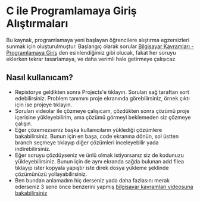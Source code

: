 # C ile Programlamaya Giriş Alıştırmaları
Bu kaynak, programlamaya yeni başlayan öğrencilere alıştırma egzersizleri sunmak için oluşturulmuştur. Başlangıç olarak sorular [Bilgisayar Kavramları - Programlamaya Giriş](https://github.com/BilgisayarKavramlari/Programlamaya-Giris/projects?query=is%3Aopen+sort%3Acreated-asc) den esinlendiğimiz gibi olucak, fakat her soruyu eklerken tekrar tasarlamaya, ve daha verimli hale getirmeye çalışıcaz.
## Nasıl kullanıcam?
- Repistorye geldikten sonra Projects'e tıklayın. Soruları sağ taraftan sort edebilirsiniz. Problem tanımını proje ekranında görebilirsiniz, örnek çıktı için ise projeye tıklayın.
- Soruları videolar ile çözmeye çalışıcam, çözdükten sonra çözümü proje içerisine yükleyebilirim, ama çözümü görmeyi beklemeden siz çözmeye çalışın. 
- Eğer çözemezseniz başka kullanıcıların yüklediği çözümlere bakabilirsiniz. Bunun için en başa, code ekranına dönün, sol üstten branch seçmeye tıklayıp diğer çözümleri inceleyebilir yada indirebilirsiniz. 
- Eğer soruyu çözdüyseniz ve ünlü olmak istiyorsanız siz de kodunuzu yükleyebilirsiniz. Bunun için de aynı ekranda sağda bulunan add filea tıklayıp ister kopyala yapıştır iste direk dosya yükleme şeklinde çözümünüzü yollayabilirsiniz. 
- Ben bundan anlamadım hiç derseniz yada daha fazlasını merak ederseniz 3 sene önce benzerini yapmış [bilgisayar kavramları videosuna bakabilirsiniz](https://www.youtube.com/watch?v=o4v8W_4jEC0)
